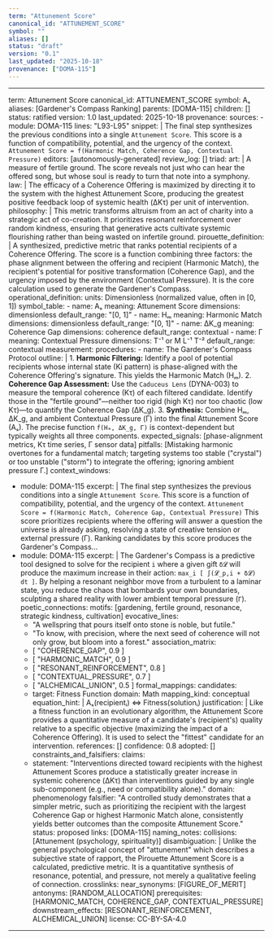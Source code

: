 ```yaml
---
term: "Attunement Score"
canonical_id: "ATTUNEMENT_SCORE"
symbol: ""
aliases: []
status: "draft"
version: "0.1"
last_updated: "2025-10-18"
provenance: ["DOMA-115"]
---
```


---
term: Attunement Score
canonical_id: ATTUNEMENT_SCORE
symbol: Aₛ
aliases: [Gardener's Compass Ranking]
parents: [DOMA-115]
children: []
status: ratified
version: 1.0
last_updated: 2025-10-18
provenance:
  sources:
    - module: DOMA-115
      lines: "L93-L95"
      snippet: |
        The final step synthesizes the previous conditions into a single `Attunement Score`. This score is a function of compatibility, potential, and the urgency of the context.
        `Attunement Score = f(Harmonic Match, Coherence Gap, Contextual Pressure)`
  editors: [autonomously-generated]
  review_log: []
triad:
  art: |
    A measure of fertile ground. The score reveals not just who can hear the offered song, but whose soul is ready to turn that note into a symphony.
  law: |
    The efficacy of a Coherence Offering is maximized by directing it to the system with the highest Attunement Score, producing the greatest positive feedback loop of systemic health (ΔKτ) per unit of intervention.
  philosophy: |
    This metric transforms altruism from an act of charity into a strategic act of co-creation. It prioritizes resonant reinforcement over random kindness, ensuring that generative acts cultivate systemic flourishing rather than being wasted on infertile ground.
pirouette_definition: |
  A synthesized, predictive metric that ranks potential recipients of a Coherence Offering. The score is a function combining three factors: the phase alignment between the offering and recipient (Harmonic Match), the recipient's potential for positive transformation (Coherence Gap), and the urgency imposed by the environment (Contextual Pressure). It is the core calculation used to generate the Gardener's Compass.
operational_definition:
  units: Dimensionless (normalized value, often in [0, 1])
  symbol_table:
    - name: Aₛ
      meaning: Attunement Score
      dimensions: dimensionless
      default_range: "[0, 1]"
    - name: Hₘ
      meaning: Harmonic Match
      dimensions: dimensionless
      default_range: "[0, 1]"
    - name: ΔK_g
      meaning: Coherence Gap
      dimensions: coherence
      default_range: contextual
    - name: Γ
      meaning: Contextual Pressure
      dimensions: T⁻¹ or M L⁻¹ T⁻²
      default_range: contextual
  measurement:
    procedures:
      - name: The Gardener's Compass Protocol
        outline: |
          1.  **Harmonic Filtering:** Identify a pool of potential recipients whose internal state (Ki pattern) is phase-aligned with the Coherence Offering's signature. This yields the Harmonic Match (Hₘ).
          2.  **Coherence Gap Assessment:** Use the `Caduceus Lens` (DYNA-003) to measure the temporal coherence (Kτ) of each filtered candidate. Identify those in the "fertile ground"—neither too rigid (high Kτ) nor too chaotic (low Kτ)—to quantify the Coherence Gap (ΔK_g).
          3.  **Synthesis:** Combine Hₘ, ΔK_g, and ambient Contextual Pressure (Γ) into the final Attunement Score (Aₛ). The precise function `f(Hₘ, ΔK_g, Γ)` is context-dependent but typically weights all three components.
        expected_signals: [phase-alignment metrics, Kτ time series, Γ sensor data]
        pitfalls: [Mistaking harmonic overtones for a fundamental match; targeting systems too stable ("crystal") or too unstable ("storm") to integrate the offering; ignoring ambient pressure Γ.]
context_windows:
  - module: DOMA-115
    excerpt: |
      The final step synthesizes the previous conditions into a single `Attunement Score`. This score is a function of compatibility, potential, and the urgency of the context. `Attunement Score = f(Harmonic Match, Coherence Gap, Contextual Pressure)` This score prioritizes recipients where the offering will answer a question the universe is already asking, resolving a state of creative tension or external pressure (Γ). Ranking candidates by this score produces the Gardener's Compass...
  - module: DOMA-115
    excerpt: |
      The Gardener's Compass is a predictive tool designed to solve for the recipient `i` where a given gift `δ𝓛` will produce the maximum increase in their action: `max_i [ ∫(𝓛_p,i + δ𝓛) dt ]`. By helping a resonant neighbor move from a turbulent to a laminar state, you reduce the chaos that bombards your own boundaries, sculpting a shared reality with lower ambient temporal pressure (`Γ`).
poetic_connections:
  motifs: [gardening, fertile ground, resonance, strategic kindness, cultivation]
  evocative_lines:
    - "A wellspring that pours itself onto stone is noble, but futile."
    - "To know, with precision, where the next seed of coherence will not only grow, but bloom into a forest."
  association_matrix:
    - [ "COHERENCE_GAP", 0.9 ]
    - [ "HARMONIC_MATCH", 0.9 ]
    - [ "RESONANT_REINFORCEMENT", 0.8 ]
    - [ "CONTEXTUAL_PRESSURE", 0.7 ]
    - [ "ALCHEMICAL_UNION", 0.5 ]
formal_mappings:
  candidates:
    - target: Fitness Function
      domain: Math
      mapping_kind: conceptual
      equation_hint: |
        Aₛ(recipientᵢ) ⇔ Fitness(solutionᵢ)
      justification: |
        Like a fitness function in an evolutionary algorithm, the Attunement Score provides a quantitative measure of a candidate's (recipient's) quality relative to a specific objective (maximizing the impact of a Coherence Offering). It is used to select the "fittest" candidate for an intervention.
      references: []
      confidence: 0.8
  adopted: []
constraints_and_falsifiers:
  claims:
    - statement: "Interventions directed toward recipients with the highest Attunement Scores produce a statistically greater increase in systemic coherence (ΔKτ) than interventions guided by any single sub-component (e.g., need or compatibility alone)."
      domain: phenomenology
      falsifier: "A controlled study demonstrates that a simpler metric, such as prioritizing the recipient with the largest Coherence Gap or highest Harmonic Match alone, consistently yields better outcomes than the composite Attunement Score."
      status: proposed
      links: [DOMA-115]
naming_notes:
  collisions: [Attunement (psychology, spirituality)]
  disambiguation: |
    Unlike the general psychological concept of "attunement" which describes a subjective state of rapport, the Pirouette Attunement Score is a calculated, predictive metric. It is a quantitative synthesis of resonance, potential, and pressure, not merely a qualitative feeling of connection.
crosslinks:
  near_synonyms: [FIGURE_OF_MERIT]
  antonyms: [RANDOM_ALLOCATION]
  prerequisites: [HARMONIC_MATCH, COHERENCE_GAP, CONTEXTUAL_PRESSURE]
  downstream_effects: [RESONANT_REINFORCEMENT, ALCHEMICAL_UNION]
license: CC-BY-SA-4.0
---
